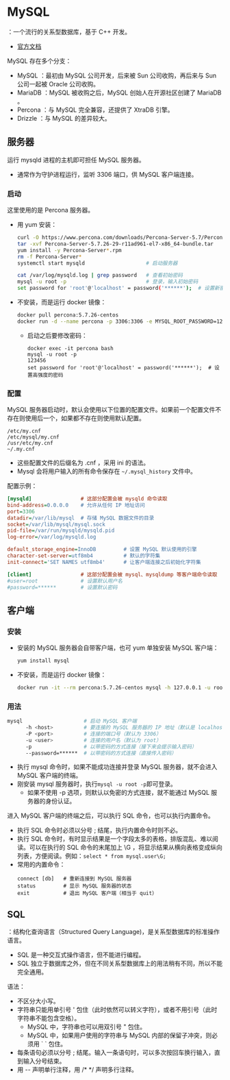 # MySQL

：一个流行的关系型数据库，基于 C++ 开发。
- [官方文档](https://dev.mysql.com/doc/refman/5.7/en/)

MySQL 存在多个分支：
- MySQL ：最初由 MySQL 公司开发，后来被 Sun 公司收购，再后来与 Sun 公司一起被 Oracle 公司收购。
- MariaDB ：MySQL 被收购之后，MySQL 创始人在开源社区创建了 MariaDB 。
- Percona ：与 MySQL 完全兼容，还提供了 XtraDB 引擎。
- Drizzle ：与 MySQL 的差异较大。

## 服务器

运行 mysqld 进程的主机即可担任 MySQL 服务器。
- 通常作为守护进程运行，监听 3306 端口，供 MySQL 客户端连接。

### 启动

这里使用的是 Percona 服务器。

- 用 yum 安装：
  ```sh
  curl -O https://www.percona.com/downloads/Percona-Server-5.7/Percona-Server-5.7.28-31/binary/redhat/7/x86_64/Percona-Server-5.7.28-31-rd14ef86-el7-x86_64-bundle.tar
  tar -xvf Percona-Server-5.7.26-29-r11ad961-el7-x86_64-bundle.tar
  yum install -y Percona-Server*.rpm
  rm -f Percona-Server*
  systemctl start mysqld                    # 启动服务器

  cat /var/log/mysqld.log | grep password   # 查看初始密码
  mysql -u root -p                          # 登录，输入初始密码
  set password for 'root'@'localhost' = password('******');  # 设置新密码
  ```

- 不安装，而是运行 docker 镜像：
  ```sh
  docker pull percona:5.7.26-centos
  docker run -d --name percona -p 3306:3306 -e MYSQL_ROOT_PASSWORD=123456 percona:5.7.26-centos
  ```
  - 启动之后要修改密码：
    ```
    docker exec -it percona bash
    mysql -u root -p
    123456
    set password for 'root'@'localhost' = password('******');  # 设置高强度的密码
    ```

### 配置

MySQL 服务器启动时，默认会使用以下位置的配置文件。如果前一个配置文件不存在则使用后一个，如果都不存在则使用默认配置。
```
/etc/my.cnf
/etc/mysql/my.cnf
/usr/etc/my.cnf
~/.my.cnf 
```
- 这些配置文件的后缀名为 .cnf ，采用 ini 的语法。
- Mysql 会将用户输入的所有命令保存在 `~/.mysql_history` 文件中。

配置示例：
```ini
[mysqld]                # 这部分配置会被 mysqld 命令读取
bind-address=0.0.0.0    # 允许从任何 IP 地址访问
port=3306
datadir=/var/lib/mysql  # 存储 MySQL 数据文件的目录
socket=/var/lib/mysql/mysql.sock
pid-file=/var/run/mysqld/mysqld.pid
log-error=/var/log/mysqld.log

default_storage_engine=InnoDB         # 设置 MySQL 默认使用的引擎
character-set-server=utf8mb4          # 默认的字符集
init-connect='SET NAMES utf8mb4'      # 让客户端连接之后初始化字符集

[client]                # 这部分配置会被 mysql、mysqldump 等客户端命令读取
#user=root              # 设置默认用户名
#password=******        # 设置默认密码
```

## 客户端

### 安装

- 安装的 MySQL 服务器会自带客户端，也可 yum 单独安装 MySQL 客户端：
  ```sh
  yum install mysql
  ```

- 不安装，而是运行 docker 镜像：
  ```sh
  docker run -it --rm percona:5.7.26-centos mysql -h 127.0.0.1 -u root -p
  ```

### 用法

```sh
mysql                    # 启动 MySQL 客户端
      -h <host>          # 要连接的 MySQL 服务器的 IP 地址（默认是 localhost）
      -P <port>          # 连接的端口号（默认为 3306）
      -u <user>          # 连接的用户名（默认为 root）
      -p                 # 以带密码的方式连接（接下来会提示输入密码）
      --password=******  # 以带密码的方式连接（直接传入密码）
```
- 执行 mysql 命令时，如果不能成功连接并登录 MySQL 服务器，就不会进入 MySQL 客户端的终端。
- 刚安装 mysql 服务器时，执行`mysql -u root -p`即可登录。
  - 如果不使用 -p 选项，则默认以免密的方式连接，就不能通过 MySQL 服务器的身份认证。

进入 MySQL 客户端的终端之后，可以执行 SQL 命令，也可以执行内置命令。
- 执行 SQL 命令时必须以分号 ; 结尾，执行内置命令时则不必。
- 执行 SQL 命令时，有时显示结果是一个字段太多的表格，排版混乱、难以阅读。可以在执行的 SQL 命令的末尾加上 \G ，将显示结果从横向表格变成纵向列表，方便阅读。例如：`select * from mysql.user\G;`
- 常用的内置命令：
  ```
  connect [db]   # 重新连接到 MySQL 服务器
  status         # 显示 MySQL 服务器的状态
  exit           # 退出 MySQL 客户端（相当于 quit）
  ```

## SQL

：结构化查询语言（Structured Query Language)，是关系型数据库的标准操作语言。
- SQL 是一种交互式操作语言，但不能进行编程。
- SQL 独立于数据库之外，但在不同关系型数据库上的用法稍有不同，所以不能完全通用。

语法：
- 不区分大小写。
- 字符串只能用单引号 ' 包住（此时依然可以转义字符），或者不用引号（此时字符串不能包含空格）。
  - MySQL 中，字符串也可以用双引号 " 包住。
  - MySQL 中，如果用户使用的字符串与 MySQL 内部的保留子冲突，则必须用 \` \` 包住。
- 每条语句必须以分号 ; 结尾。输入一条语句时，可以多次按回车换行输入，直到输入分号结束。
- 用 -- 声明单行注释，用 /* */ 声明多行注释。
